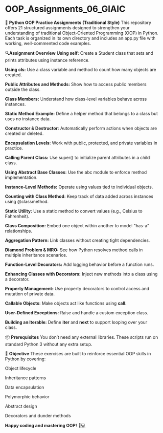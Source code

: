 # OOP_Assignments_06_GIAIC

📘 **Python OOP Practice Assignments (Traditional Style)**
This repository offers 21 structured assignments designed to strengthen your understanding of traditional Object-Oriented Programming (OOP) in Python. Each task is organized in its own directory and includes an app.py file with working, well-commented code examples.

🔍**Assignment Overview** 
**Using self:** Create a Student class that sets and prints attributes using instance reference.

**Using cls:** Use a class variable and method to count how many objects are created.

**Public Attributes and Methods:** Show how to access public members outside the class.

**Class Members:** Understand how class-level variables behave across instances.

**Static Method Example:** Define a helper method that belongs to a class but uses no instance data.

**Constructor & Destructor**: Automatically perform actions when objects are created or deleted.

**Encapsulation Levels:** Work with public, protected, and private variables in practice.

**Calling Parent Class:** Use super() to initialize parent attributes in a child class.

**Using Abstract Base Classes:** Use the abc module to enforce method implementation.

**Instance-Level Methods:** Operate using values tied to individual objects.

**Counting with Class Method:** Keep track of data added across instances using @classmethod.

**Static Utility:** Use a static method to convert values (e.g., Celsius to Fahrenheit).

**Class Composition:** Embed one object within another to model "has-a" relationships.

**Aggregation Pattern:** Link classes without creating tight dependencies.

**Diamond Problem & MRO:** See how Python resolves method calls in multiple inheritance scenarios.

**Function-Level Decorators:** Add logging behavior before a function runs.

**Enhancing Classes with Decorators:** Inject new methods into a class using a decorator.

**Property Management:** Use property decorators to control access and mutation of private data.

**Callable Objects:** Make objects act like functions using __call__.

**User-Defined Exceptions:** Raise and handle a custom exception class.

**Building an Iterable:** Define __iter__ and __next__ to support looping over your class.

📦 **Prerequisites**
You don’t need any external libraries. These scripts run on standard Python 3 without any extra setup.

🎯 **Objective**
These exercises are built to reinforce essential OOP skills in Python by covering:

Object lifecycle

Inheritance patterns

Data encapsulation

Polymorphic behavior

Abstract design

Decorators and dunder methods

**Happy coding and mastering OOP!** 🧠💻
